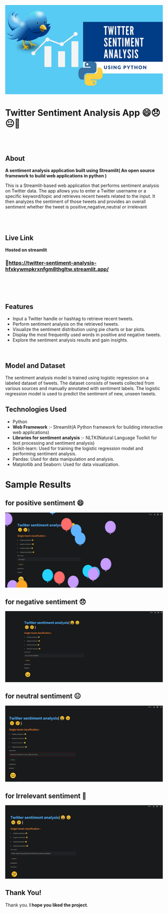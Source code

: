 ![project_image](images/twitter_page.54.jpg)
<br>
# Twitter Sentiment Analysis App 😄😞😐🤔
<br>
<br>

## About
**A sentiment analysis application built using Streamlit( An open source framework to build web applications in python )**

This is a Streamlit-based web application that performs sentiment analysis on Twitter data. The app allows you to enter a Twitter username or a specific keyword/topic and retrieves recent tweets related to the input. It then analyzes the sentiment of those tweets and provides an overall sentiment whether the tweet  is positive,negative,neutral or irrelevant

<br>
<br>

## Live Link
**Hosted on streamlit**

### 🔗https://twitter-sentiment-analysis-hfxkywmpkrxnfgm8thgltw.streamlit.app/
<br>
<br>


<br>

## Features

- Input a Twitter handle or hashtag to retrieve recent tweets.
- Perform sentiment analysis on the retrieved tweets.
- Visualize the sentiment distribution using pie charts or bar plots.
- Display the most frequently used words in positive and negative tweets.
- Explore the sentiment analysis results and gain insights.

<br>

## Model and Dataset
The sentiment analysis model is trained using logistic regression on a labeled dataset of tweets. The dataset consists of tweets collected from various sources and manually annotated with sentiment labels. The logistic regression model is used to predict the sentiment of new, unseen tweets.

## Technologies Used

- Python
- **Web Framework** :- Streamlit(A Python framework for building interactive web applications)
- **Libraries for sentiment analysis** :- NLTK(Natural Language Toolkit for text processing and sentiment analysis)
- Scikit-learn: Used for training the logistic regression model and performing sentiment analysis.
- Pandas: Used for data manipulation and analysis.
- Matplotlib and Seaborn: Used for data visualization.

# Sample Results

## for positive sentiment 😄

![Description 1](https://github.com/verleedaniel/Twitter-Sentiment-Analysis/blob/main/images/for_positive_tweet_prediciton.png)

## for negative sentiment 😞

![Description 2](https://github.com/verleedaniel/Twitter-Sentiment-Analysis/blob/main/images/for_negative_prediction.png)

## for neutral sentiment 😐

![Description 1](https://github.com/verleedaniel/Twitter-Sentiment-Analysis/blob/main/images/neutral_tweet_prediction.png)

## for Irrelevant sentiment 🤔

![Description 1](https://github.com/verleedaniel/Twitter-Sentiment-Analysis/blob/main/images/for_irrelevant_prediction.png)

## Thank You!
Thank you. **I hope you liked the project**.

